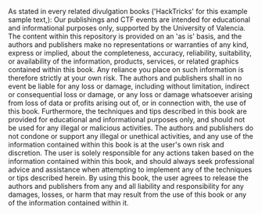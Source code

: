 As stated in every related divulgation books ('HackTricks' for this example sample text,):
Our publishings and CTF events are intended for educational and informational purposes only, supported by the University of Valencia.
The content within this repository is provided on an 'as is' basis, and the authors and publishers make no representations or warranties of any kind, express or implied, about the completeness, accuracy, reliability, suitability, or availability of the information, products, services, or related graphics contained within this book. Any reliance you place on such information is therefore strictly at your own risk.
The authors and publishers shall in no event be liable for any loss or damage, including without limitation, indirect or consequential loss or damage, or any loss or damage whatsoever arising from loss of data or profits arising out of, or in connection with, the use of this book.
Furthermore, the techniques and tips described in this book are provided for educational and informational purposes only, and should not be used for any illegal or malicious activities. The authors and publishers do not condone or support any illegal or unethical activities, and any use of the information contained within this book is at the user's own risk and discretion.
The user is solely responsible for any actions taken based on the information contained within this book, and should always seek professional advice and assistance when attempting to implement any of the techniques or tips described herein.
By using this book, the user agrees to release the authors and publishers from any and all liability and responsibility for any damages, losses, or harm that may result from the use of this book or any of the information contained within it.
